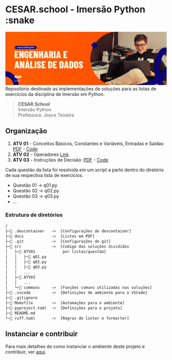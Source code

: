 # CESAR.school - Imersão Python :snake
![image](/docs/header.jpg)
Repositório destinado as implementações de soluções para as listas de exercicios da disciplina de Imersão em Python.

> **CESAR.School** \
Imersão Python \
Professora: Joyce Teixeira

## Organização
1. **ATV 01** - Conceitos Básicos, Constantes e Variáveis, Entradas e Saídas: [PDF](docs/exe_list_01-20240402.pdf) - [Code](src/ATV01/)
1. **ATV 02** - Operadores [Link](https://forms.gle/BD66WMhx7QpwPcN36?authuser=0) 
1. **ATV 03** - Instruções de Decisão: [PDF](docs/exe_list_03-20240403.pdf) - [Code](src/ATV03/)

Cada questão da lista foi resolvida em um script a parte dentro do diretório de sua respectiva lista de exercícios.
- Questão 01 -> q01.py
- Questão 02 -> q02.py
- Questão 03 -> q03.py
- ...

### Estrutura de diretórios
```
/
├─📁 .devcontainer   ->  [Configurações do devcontainer]
├─📁 docs            ->  [Listas em PDF]
├─📁 .git            ->  [Configurações do git]
├─📁 src             ->  [Código das soluções divididos
│   ├─📁 ATV01            por listas/questão]
│   │   ├─🐍 q01.py
│   │   ├─🐍 q02.py
│   │   ├─🐍 q03.py
│   │   ...
│   ├─📁 ATV03
│   │   ...
│   └─📁 communs     ->  [Funções comuns utilizadas nas soluções]
├─📁 .vscode         ->  [Definições de ambiente para o VSCode]
├─📄 .gitignore
├─📄 Makefile        ->  [Automações para o ambiente]
├─📄 pyproject.toml  ->  [Definições para o projeto]
├─📄 README.md
└─📄 ruff.toml       ->  [Regras de linter e formarter]
```


## Instanciar e contribuir

Para mais detalhes de como instanciar o ambiente deste projeto e contribuir, ver [aqui](/CONTRIBUTING.md).

